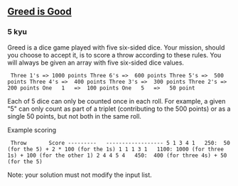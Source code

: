 <h2><a href=https://www.codewars.com/kata/5270d0d18625160ada0000e4/train/python target="_blank">Greed is Good</a></h2><h3>5 kyu</h3><p>Greed is a dice game played with five six-sided dice. Your mission, should you choose to accept it, is to score a throw according to these rules. You will always be given an array with five six-sided dice values.</p><pre><code> Three 1's =&gt; 1000 points Three 6's =&gt;  600 points Three 5's =&gt;  500 points Three 4's =&gt;  400 points Three 3's =&gt;  300 points Three 2's =&gt;  200 points One   1   =&gt;  100 points One   5   =&gt;   50 point</code></pre><p>Each of 5 dice can only be counted once in each roll. For example, a given "5" can only count as part of a triplet (contributing to the 500 points) or as a single 50 points, but not both in the same roll.</p><p>Example scoring</p><pre><code> Throw       Score ---------   ------------------ 5 1 3 4 1   250:  50 (for the 5) + 2 * 100 (for the 1s) 1 1 1 3 1   1100: 1000 (for three 1s) + 100 (for the other 1) 2 4 4 5 4   450:  400 (for three 4s) + 50 (for the 5)</code></pre><p>Note: your solution must not modify the input list.</p>